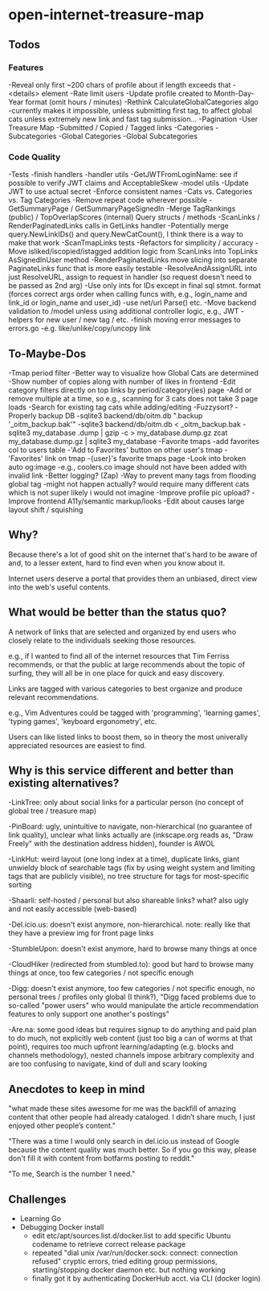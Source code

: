# open-internet-treasure-map

## Todos

### Features

-Reveal only first ~200 chars of profile about if length exceeds that
    -\<details\> element
-Rate limit users
-Update profile created to Month-Day-Year format (omit hours / minutes)
-Rethink CalculateGlobalCategories algo
    -currently makes it impossible, unless submitting first tag, to affect global cats unless extremely new link and fast tag submission...
-Pagination
    -User Treasure Map
        -Submitted / Copied / Tagged links
        -Categories
        -Subcategories
    -Global Categories
    -Global Subcategories

### Code Quality

-Tests
    -finish handlers
    -handler utils
        -GetJWTFromLoginName: see if possible to verify JWT claims and AcceptableSkew
    -model utils
-Update JWT to use actual secret
-Enforce consistent names
    -Cats vs. Categories vs. Tag Categories
-Remove repeat code wherever possible
    -GetSummaryPage / GetSummaryPageSignedIn
    -Merge TagRankings (public) / TopOverlapScores (internal) Query structs / methods
    -ScanLinks / RenderPaginatedLinks calls in GetLinks handler
    -Potentially merge query.NewLinkIDs() and query.NewCatCount(), I think there is a way to make that work
    -ScanTmapLinks tests
-Refactors for simplicity / accuracy
    -Move isliked/iscopied/istagged addition logic from ScanLinks into TopLinks AsSignedInUser method
    -RenderPaginatedLinks move slicing into separate PaginateLinks func that is more easily testable
    -ResolveAndAssignURL into just ResolveURL, assign to request in handler (so request doesn't need to be passed as 2nd arg)
    -Use only ints for IDs except in final sql stmnt. format
        (forces correct args order when calling funcs with, e.g., login_name and link_id or login_name and user_id)
    -use net/url Parse() etc.
    -Move backend validation to /model unless using additional controller logic, e.g., JWT
    -helpers for new user / new tag / etc.
    -finish moving error messages to errors.go
        -e.g. like/unlike/copy/uncopy link
## To-Maybe-Dos

-Tmap period filter
-Better way to visualize how Global Cats are determined
-Show number of copies along with number of likes in frontend
-Edit category filters directly on top links by period/category(ies) page
    -Add or remove multiple at a time, so e.g., scanning for 3 cats does not take 3 page loads
-Search for existing tag cats while adding/editing
    -Fuzzysort?
-Properly backup DB
    -sqlite3 backend/db/oitm.db ".backup '_oitm_backup.bak'"
    -sqlite3 backend/db/oitm.db < _oitm_backup.bak
    -sqlite3 my_database .dump | gzip -c > my_database.dump.gz
    zcat my_database.dump.gz | sqlite3 my_database
-Favorite tmaps
    -add favorites col to users table
    -'Add to Favorites' button on other user's tmap
    -'Favorites' link on tmap
    -{user}'s favorite tmaps page
-Look into broken auto og:image
    -e.g., coolers.co image should not have been added with invalid link
-Better logging?
    (Zap)
-Way to prevent many tags from flooding global tag
    -might not happen actually? would require many different cats which is not super likely i would not imagine
-Improve profile pic upload?
-Improve frontend A11y/semantic markup/looks
    -Edit about causes large layout shift / squishing

## Why?

Because there's a lot of good shit on the internet that's hard to be aware of and, to a lesser extent, hard to find even when you know about it.

Internet users deserve a portal that provides them an unbiased, direct view into the web's useful contents.

## What would be better than the status quo?

A network of links that are selected and organized by end users who closely relate to the individuals seeking those resources.

e.g., if I wanted to find all of the internet resources that Tim Ferriss recommends, or that the public at large recommends about the topic of surfing, they will all be in one place for quick and easy discovery.

Links are tagged with various categories to best organize and produce relevant recommendations.

e.g., Vim Adventures could be tagged with 'programming', 'learning games', 'typing games', 'keyboard ergonometry', etc.

Users can like listed links to boost them, so in theory the most univerally appreciated resources are easiest to find.

## Why is this service different and better than existing alternatives?

-LinkTree: only about social links for a particular person (no concept of global tree / treasure map)

-PinBoard: ugly, unintuitive to navigate, non-hierarchical (no guarantee of link quality), unclear what links actually are (inkscape.org reads as, "Draw Freely" with the destination address hidden), founder is AWOL

-LinkHut: weird layout (one long index at a time), duplicate links, giant unwieldy block of searchable tags (fix by using weight system and limiting tags that are publicly visible), no tree structure for tags for most-specific sorting

-Shaarli: self-hosted / personal but also shareable links? what? also ugly and not easily accessible (web-based)

-Del.icio.us: doesn't exist anymore, non-hierarchical. note: really like that they have a preview img for front page links

-StumbleUpon: doesn't exist anymore, hard to browse many things at once

-CloudHiker (redirected from stumbled.to): good but hard to browse many things at once, too few categories / not specific enough

-Digg: doesn't exist anymore, too few categories / not specific enough, no personal trees / profiles only global (I think?), "Digg faced problems due to so-called "power users" who would manipulate the article recommendation features to only support one another's postings"

-Are.na: some good ideas but requires signup to do anything and paid plan to do much, not explicitly web content (just too big a can of worms at that point), requires too much upfront learning/adapting (e.g. blocks and channels methodology), nested channels impose arbitrary complexity and are too confusing to navigate, kind of dull and scary looking

## Anecdotes to keep in mind

"what made these sites awesome for me was the backfill of amazing content that other people had already cataloged. I didn’t share much, I just enjoyed other people’s content."

"There was a time I would only search in del.icio.us instead of Google because the content quality was much better. So if you go this way, please don't fill it with content from botfarms posting to reddit."

"To me, Search is the number 1 need."

## Challenges

- Learning Go
- Debugging Docker install
    - edit etc/apt/sources.list.d/docker.list to add specific Ubuntu codename to retrieve correct release package
    - repeated "dial unix /var/run/docker.sock: connect: connection refused" cryptic errors, tried editing group permissions, starting/stopping docker daemon etc. but nothing working
    - finally got it by authenticating DockerHub acct. via CLI (docker login)